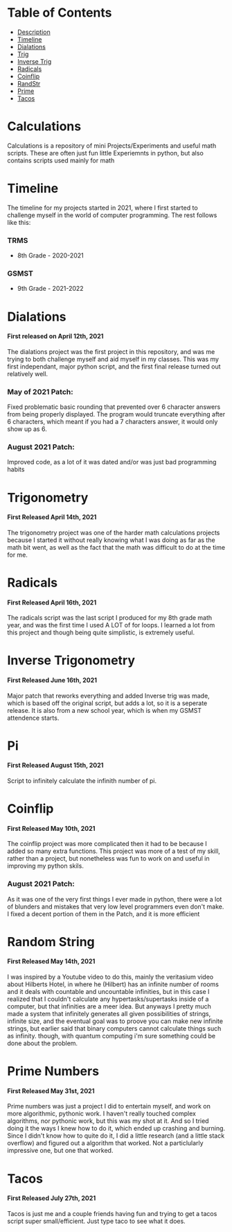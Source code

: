 # Table of Contents
* [Description](#calculations)
* [Timeline](#timeline)
* [Dialations](#dialations)
* [Trig](#trigonometry)
* [Inverse Trig](#inverse-trigonometry)
* [Radicals](#radicals)
* [Coinflip](#coinflip)
* [RandStr](#random-string)
* [Prime](#prime-numbers)
* [Tacos](#tacos)

# Calculations

Calculations is a repository of mini Projects/Experiments and useful math scripts. These are often just fun little Experiemnts in python, but also contains scripts used mainly for math

# Timeline

The timeline for my projects started in 2021, where I first started to challenge myself in the world of computer programming. The rest follows like this:

### TRMS

* 8th Grade - 2020-2021

### GSMST

* 9th Grade - 2021-2022

# Dialations
#### First released on April 12th, 2021
The dialations project was the first project in this repository, and was me trying to both challenge myself and aid myself in my classes. This was my first independant, major python script, and the first final release turned out relatively well.

### May of 2021 Patch:
Fixed problematic basic rounding that prevented over 6 character answers from being properly displayed. The program would truncate everything after 6 characters, which meant if you had a 7 characters answer, it would only show up as 6.

### August 2021 Patch:
Improved code, as a lot of it was dated and/or was just bad programming habits

# Trigonometry
#### First Released April 14th, 2021
The trigonometry project was one of the harder math calculations projects because I started it without really knowing what I was doing as far as the math bit went, as well as the fact that the math was difficult to do at the time for me.

# Radicals
#### First Released April 16th, 2021
The radicals script was the last script I produced for my 8th grade math year, and was the first time I used A LOT of for loops. I learned a lot from this project and though being quite simplistic, is extremely useful.

# Inverse Trigonometry
#### First Released June 16th, 2021
Major patch that reworks everything and added Inverse trig was made, which is based off the original script, but adds a lot, so it is a seperate release. It is also from a new school year, which is when my GSMST attendence starts.

# Pi
#### First Released August 15th, 2021
Script to infinitely calculate the infinith number of pi.

# Coinflip
#### First Released May 10th, 2021
The coinflip project was more complicated then it had to be because I added so many extra functions. This project was more of a test of my skill, rather than a project, but nonetheless was fun to work on and useful in improving my python skils.

### August 2021 Patch:
As it was one of the very first things I ever made in python, there were a lot of blunders and mistakes that very low level programmers even don't make. I fixed a decent portion of them in the Patch, and it is more efficient

# Random String
#### First Released May 14th, 2021
I was inspired by a Youtube video to do this, mainly the veritasium video about Hilberts Hotel, in where he (Hilbert) has an infinite number of rooms and it deals with countable and uncountable infinities, but in this case I realized that I couldn't calculate any hypertasks/supertasks inside of a computer, but that infinities are a meer idea. But anyways I pretty much made a system that infinitely generates all given possibilities of strings, infinite size, and the eventual goal was to proove you can make new infinite strings, but earlier said that binary computers cannot calculate things such as infinity. though, with quantum computing i'm sure something could be done about the problem.

# Prime Numbers
#### First Released May 31st, 2021
Prime numbers was just a project I did to entertain myself, and work on more algorithmic, pythonic work. I haven't really touched complex algorithms, nor pythonic work, but this was my shot at it. And so I tried doing it the ways I knew how to do it, which ended up crashing and burning. Since I didn't know how to quite do it, I did a little research (and a little stack overflow) and figured out a algorithm that worked. Not a particlularly impressive one, but one that worked.

# Tacos
#### First Released July 27th, 2021
Tacos is just me and a couple friends having fun and trying to get a tacos script super small/efficient. Just type taco to see what it does.

